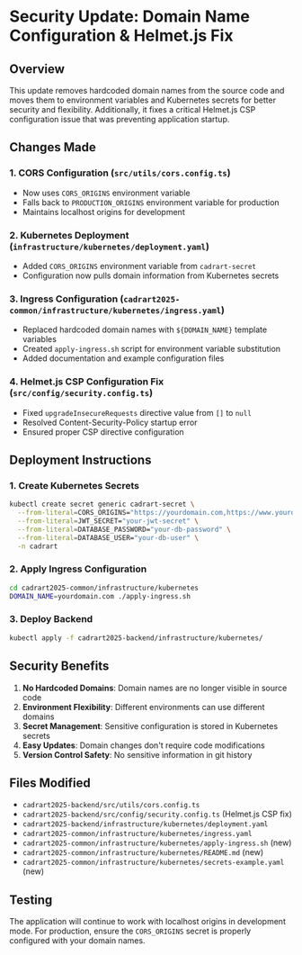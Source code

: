 # Security Update: Domain Name Configuration & Helmet.js Fix

## Overview
This update removes hardcoded domain names from the source code and moves them to environment variables and Kubernetes secrets for better security and flexibility. Additionally, it fixes a critical Helmet.js CSP configuration issue that was preventing application startup.

## Changes Made

### 1. CORS Configuration (`src/utils/cors.config.ts`)
- Now uses `CORS_ORIGINS` environment variable
- Falls back to `PRODUCTION_ORIGINS` environment variable for production
- Maintains localhost origins for development

### 2. Kubernetes Deployment (`infrastructure/kubernetes/deployment.yaml`)
- Added `CORS_ORIGINS` environment variable from `cadrart-secret`
- Configuration now pulls domain information from Kubernetes secrets

### 3. Ingress Configuration (`cadrart2025-common/infrastructure/kubernetes/ingress.yaml`)
- Replaced hardcoded domain names with `${DOMAIN_NAME}` template variables
- Created `apply-ingress.sh` script for environment variable substitution
- Added documentation and example configuration files

### 4. Helmet.js CSP Configuration Fix (`src/config/security.config.ts`)
- Fixed `upgradeInsecureRequests` directive value from `[]` to `null`
- Resolved Content-Security-Policy startup error
- Ensured proper CSP directive configuration

## Deployment Instructions

### 1. Create Kubernetes Secrets
```bash
kubectl create secret generic cadrart-secret \
  --from-literal=CORS_ORIGINS="https://yourdomain.com,https://www.yourdomain.com" \
  --from-literal=JWT_SECRET="your-jwt-secret" \
  --from-literal=DATABASE_PASSWORD="your-db-password" \
  --from-literal=DATABASE_USER="your-db-user" \
  -n cadrart
```

### 2. Apply Ingress Configuration
```bash
cd cadrart2025-common/infrastructure/kubernetes
DOMAIN_NAME=yourdomain.com ./apply-ingress.sh
```

### 3. Deploy Backend
```bash
kubectl apply -f cadrart2025-backend/infrastructure/kubernetes/
```

## Security Benefits

1. **No Hardcoded Domains**: Domain names are no longer visible in source code
2. **Environment Flexibility**: Different environments can use different domains
3. **Secret Management**: Sensitive configuration is stored in Kubernetes secrets
4. **Easy Updates**: Domain changes don't require code modifications
5. **Version Control Safety**: No sensitive information in git history

## Files Modified

- `cadrart2025-backend/src/utils/cors.config.ts`
- `cadrart2025-backend/src/config/security.config.ts` (Helmet.js CSP fix)
- `cadrart2025-backend/infrastructure/kubernetes/deployment.yaml`
- `cadrart2025-common/infrastructure/kubernetes/ingress.yaml`
- `cadrart2025-common/infrastructure/kubernetes/apply-ingress.sh` (new)
- `cadrart2025-common/infrastructure/kubernetes/README.md` (new)
- `cadrart2025-common/infrastructure/kubernetes/secrets-example.yaml` (new)

## Testing

The application will continue to work with localhost origins in development mode. For production, ensure the `CORS_ORIGINS` secret is properly configured with your domain names. 
